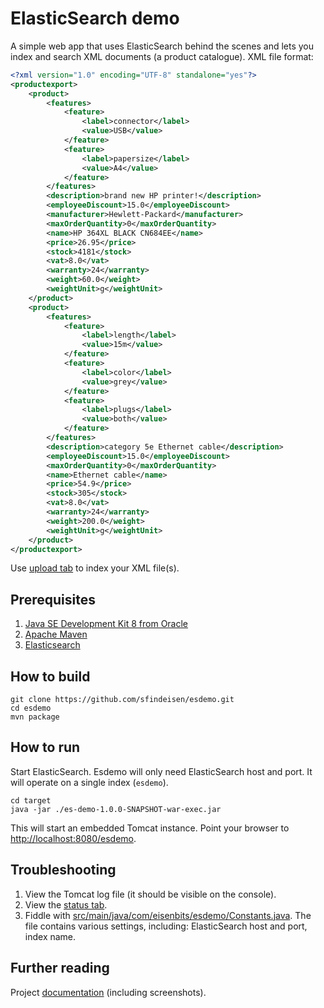 # ElasticSearch demo

A simple web app that uses ElasticSearch behind the scenes and lets you index and search XML
documents (a product catalogue). XML file format:

```xml
<?xml version="1.0" encoding="UTF-8" standalone="yes"?>
<productexport>
    <product>
        <features>
            <feature>
                <label>connector</label>
                <value>USB</value>
            </feature>
            <feature>
                <label>papersize</label>
                <value>A4</value>
            </feature>
        </features>
        <description>brand new HP printer!</description>
        <employeeDiscount>15.0</employeeDiscount>
        <manufacturer>Hewlett-Packard</manufacturer>
        <maxOrderQuantity>0</maxOrderQuantity>
        <name>HP 364XL BLACK CN684EE</name>
        <price>26.95</price>
        <stock>4181</stock>
        <vat>8.0</vat>
        <warranty>24</warranty>
        <weight>60.0</weight>
        <weightUnit>g</weightUnit>
    </product>
    <product>
        <features>
            <feature>
                <label>length</label>
                <value>15m</value>
            </feature>
            <feature>
                <label>color</label>
                <value>grey</value>
            </feature>
            <feature>
                <label>plugs</label>
                <value>both</value>
            </feature>
        </features>
        <description>category 5e Ethernet cable</description>
        <employeeDiscount>15.0</employeeDiscount>
        <maxOrderQuantity>0</maxOrderQuantity>
        <name>Ethernet cable</name>
        <price>54.9</price>
        <stock>305</stock>
        <vat>8.0</vat>
        <warranty>24</warranty>
        <weight>200.0</weight>
        <weightUnit>g</weightUnit>
    </product>
</productexport>
```

Use [upload tab](http://localhost:8080/esdemo/upload) to index your XML file(s).

## Prerequisites

1. [Java SE Development Kit 8 from Oracle](http://www.oracle.com/technetwork/java/javase/downloads/)
2. [Apache Maven](https://maven.apache.org/download.cgi)
3. [Elasticsearch](https://www.elastic.co/downloads/elasticsearch)

## How to build

```
git clone https://github.com/sfindeisen/esdemo.git
cd esdemo
mvn package
```

## How to run

Start ElasticSearch. Esdemo will only need ElasticSearch host and port. It will operate
on a single index (`esdemo`).

```
cd target
java -jar ./es-demo-1.0.0-SNAPSHOT-war-exec.jar
```

This will start an embedded Tomcat instance. Point your browser to <http://localhost:8080/esdemo>.

## Troubleshooting

1. View the Tomcat log file (it should be visible on the console).
2. View the [status tab](http://localhost:8080/esdemo/status).
3. Fiddle with [src/main/java/com/eisenbits/esdemo/Constants.java](src/main/java/com/eisenbits/esdemo/Constants.java). The file contains various settings, including: ElasticSearch host and port, index name.

## Further reading

Project [documentation](doc/) (including screenshots).
